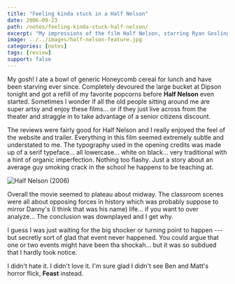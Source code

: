 ```yaml
---
title: "Feeling kinda stuck in a Half Nelson"
date: 2006-09-23
path: /notes/feeling-kinda-stuck-half-nelson/
excerpt: "My impressions of the film Half Nelson, starring Ryan Gosling."
image: ../../images/half-nelson-feature.jpg
categories: [notes]
tags: [review]
support: false
---
```


My gosh! I ate a bowl of generic Honeycomb cereal for lunch and have been starving ever since. Completely devoured the large bucket at Dipson tonight and got a refill of my favorite popcorns before **Half Nelson** even started. Sometimes I wonder if all the old people sitting around me are super artsy and enjoy these films... or if they just live across from the theater and straggle in to take advantage of a senior citizens discount.

The reviews were fairly good for Half Nelson and I really enjoyed the feel of the website and trailer. Everything in this film seemed extremely subtle and understated to me. The typography used in the opening credits was made up of a serif typeface... all lowercase... white on black... very traditional with a hint of organic imperfection. Nothing too flashy. Just a story about an average guy smoking crack in the school he happens to be teaching at.

![Half Nelson (2006)](../../images/half-nelson-screenshot.jpg)

Overall the movie seemed to plateau about midway. The classroom scenes were all about opposing forces in history which was probably suppose to mirror Danny's (I think that was his name) life... if you want to over analyze... The conclusion was downplayed and I get why. 

I guess I was just waiting for the big shocker or turning point to happen --- but secretly sort of glad that event never happened. You could argue that one or two events might have been tha shockah... but it was so subdued that I hardly took notice.

I didn't hate it. I didn't love it. I'm sure glad I didn't see Ben and Matt's horror flick, **Feast** instead.
